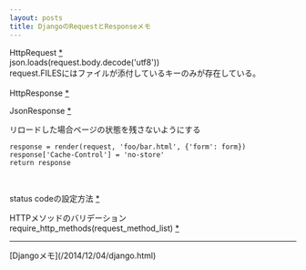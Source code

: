 ```yaml
---
layout: posts
title: DjangoのRequestとResponseメモ 
---
```

HttpRequest [\*](https://docs.djangoproject.com/en/stable/ref/request-response/#httprequest-objects)      
json.loads(request.body.decode('utf8'))  
request.FILESにはファイルが添付しているキーのみが存在している。  
<br>
HttpResponse [\*](https://docs.djangoproject.com/en/stable/ref/request-response/#httpresponse-objects)     

JsonResponse [\*](https://docs.djangoproject.com/en/stable/ref/request-response/#jsonresponse-objects)  

リロードした場合ページの状態を残さないようにする

```
response = render(request, 'foo/bar.html', {'form': form})
response['Cache-Control'] = 'no-store'
return response
```
<br>

status codeの設定方法 [\*](https://docs.djangoproject.com/en/dev/ref/request-response/#django.http.HttpResponse.__init__)
<br/>

HTTPメソッドのバリデーション    
require_http_methods(request_method_list) [*](https://docs.djangoproject.com/en/stable/topics/http/decorators/#django.views.decorators.http.require_http_methods) 
<br/>
<hr/>
[Djangoメモ](/2014/12/04/django.html)  
